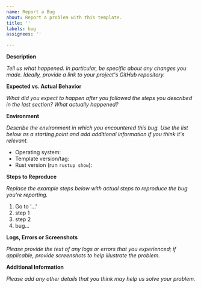 ```yaml
---
name: Report a Bug
about: Report a problem with this template.
title: ''
labels: bug
assignees: ''

---
```


**Description**

_Tell us what happened. In particular, be specific about any changes you made. Ideally, provide a link to your project's GitHub repository._

**Expected vs. Actual Behavior**

_What did you expect to happen after you followed the steps you described in the last section? What actually happened?_

**Environment**

_Describe the environment in which you encountered this bug. Use the list below as a starting point and add additional information if you think it's relevant._

- Operating system:
- Template version/tag:
- Rust version (run `rustup show`):

**Steps to Reproduce**

_Replace the example steps below with actual steps to reproduce the bug you're reporting._

1. Go to '...'
2. step 1
3. step 2
4. bug...

**Logs, Errors or Screenshots**

_Please provide the text of any logs or errors that you experienced; if
applicable, provide screenshots to help illustrate the problem._

**Additional Information**

_Please add any other details that you think may help us solve your problem._
